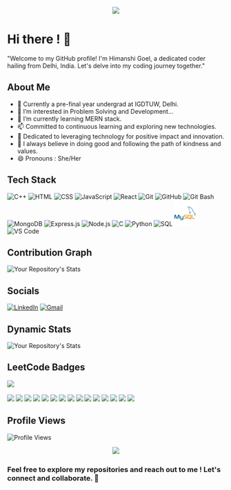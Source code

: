 <p align="center">
<img src="https://github.com/Anmol-Baranwal/Cool-GIFs-For-GitHub/assets/74038190/54fb7eef-b1e8-41dc-be97-57e4180b3b24" width="600" >
</p>

# Hi there ! 👋

"Welcome to my GitHub profile! I'm Himanshi Goel, a dedicated coder hailing from Delhi, India. Let's delve into my coding journey together."

## About Me
- 💼 Currently a pre-final year undergrad at IGDTUW, Delhi.
-  👀 I’m interested in Problem Solving and Development...
- 🌱 I’m currently learning MERN stack.
- 📫 Committed to continuous learning and exploring new technologies.
- 🚀 Dedicated to leveraging technology for positive impact and innovation.
- 🌟 I always believe in doing good and following the path of kindness and values.
- 😄 Pronouns : She/Her

## Tech Stack
![C++](https://img.icons8.com/color/48/000000/c-plus-plus-logo.png) 
 ![HTML](https://img.icons8.com/color/48/000000/html-5--v1.png) 
 ![CSS](https://img.icons8.com/color/48/000000/css3.png)
 ![JavaScript](https://img.icons8.com/color/48/000000/javascript--v1.png) 
 ![React](https://img.icons8.com/color/48/000000/react-native.png) 
 ![Git](https://img.icons8.com/color/48/000000/git.png) 
 ![GitHub](https://img.icons8.com/fluent/48/000000/github.png) 
 ![Git Bash](https://img.icons8.com/windows/32/000000/git.png)
 ![MongoDB](https://img.icons8.com/color/48/000000/mongodb.png)
 ![Express.js](https://img.icons8.com/color/48/000000/express.png)
 ![Node.js](https://img.icons8.com/color/48/000000/nodejs.png) 
![C](https://img.icons8.com/color/48/000000/c-programming.png) 
![Python](https://img.icons8.com/color/48/000000/python.png) 
![SQL](https://img.icons8.com/ios-filled/50/000000/sql.png) 
<img src="https://github.com/devicons/devicon/blob/master/icons/mysql/mysql-original-wordmark.svg" title="MySQL"  alt="MySQL" width="50" height="60"/>&nbsp;
![VS Code](https://img.icons8.com/color/48/000000/visual-studio-code-2019.png)

## Contribution Graph
![Your Repository's Stats](https://github-readme-streak-stats.herokuapp.com/?user=HimanshiGoel10&theme=radical&fire=DD2727&ring=true&currStreakNum=true&sideNums=true&hide_border=true&dates=true)

## Socials
[![LinkedIn](https://img.shields.io/badge/-LinkedIn-blue?style=flat-square&logo=linkedin&logoColor=white)](https://www.linkedin.com/in/himanshiigoel)
[![Gmail](https://img.shields.io/badge/-Gmail-red?style=flat-square&logo=gmail&logoColor=white)](mailto:himanshigoel248@gmail.com)

## Dynamic Stats

  ![Your Repository's Stats](https://github-profile-summary-cards.vercel.app/api/cards/profile-details?username=HimanshiGoel10&theme=radical&hide_rank=true&hide_title=true&hide_border=true&line_height=25&text_color=FF69B4&bg_color=30,e96443,904e95)

## LeetCode Badges

<img src="https://assets.leetcode.com/static_assets/others/Knight.gif" width="40px"></img>

<img src="https://assets.leetcode.com/static_assets/marketing/2024-50.gif" width="40px"></img>
<img src="https://assets.leetcode.com/static_assets/marketing/2024-100.gif" width="40px"></img>
<img src="https://assets.leetcode.com/static_assets/marketing/2023.gif" width="40px"></img>
<img src="https://assets.leetcode.com/static_assets/marketing/2023-50.gif" width="40px"></img>
<img src="https://assets.leetcode.com/static_assets/marketing/2023-100.gif" width="40px"></img>
<img src="https://leetcode.com/static/images/badges/2024/gif/2024-01.gif" width="40px"></img>
<img src="https://leetcode.com/static/images/badges/2024/gif/2024-02.gif" width="40px"></img>
<img src="https://leetcode.com/static/images/badges/2024/gif/2024-03.gif" width="40px"></img>
<img src="https://leetcode.com/static/images/badges/2023/gif/2023-03.gif" width="40px"></img>
<img src="https://leetcode.com/static/images/badges/2023/gif/2023-04.gif" width="40px"></img>
<img src="https://leetcode.com/static/images/badges/2023/gif/2023-05.gif" width="40px"></img>
<img src="https://leetcode.com/static/images/badges/2023/gif/2023-06.gif" width="40px"></img>
<img src="https://leetcode.com/static/images/badges/2023/gif/2023-09.gif" width="40px"></img>
<img src="https://leetcode.com/static/images/badges/2023/gif/2023-08.gif" width="40px"></img>
<img src="https://assets.leetcode.com/static_assets/others/LeetCode_75.gif" width="40px"></img>


## Profile Views
![Profile Views](https://komarev.com/ghpvc/?username=HimanshiGoel10)


<p align="center">
<img src="https://github.com/Anmol-Baranwal/Cool-GIFs-For-GitHub/assets/74038190/85cb9521-97c0-4a65-9358-7db8099fac7f" width="200" class="center">
</p>

### Feel free to explore my repositories and reach out to me ! Let's connect and collaborate. 🚀

<!---
HimanshiGoel10/HimanshiGoel10 is a ✨ special ✨ repository because its `README.md` (this file) appears on your GitHub profile.
You can click the Preview link to take a look at your changes.
--->
